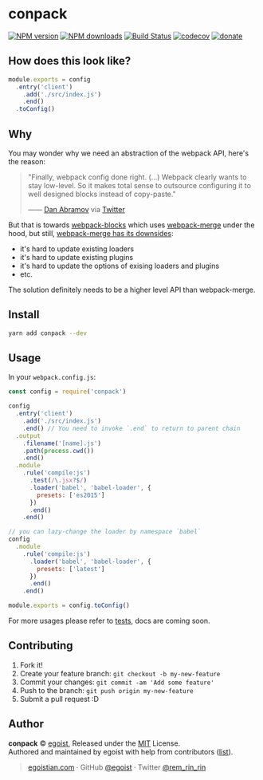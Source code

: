# conpack

[![NPM version](https://img.shields.io/npm/v/conpack.svg?style=flat)](https://npmjs.com/package/conpack) [![NPM downloads](https://img.shields.io/npm/dm/conpack.svg?style=flat)](https://npmjs.com/package/conpack) [![Build Status](https://img.shields.io/circleci/project/egoist/conpack/master.svg?style=flat)](https://circleci.com/gh/egoist/conpack) [![codecov](https://codecov.io/gh/egoist/conpack/branch/master/graph/badge.svg)](https://codecov.io/gh/egoist/conpack)
 [![donate](https://img.shields.io/badge/$-donate-ff69b4.svg?maxAge=2592000&style=flat)](https://github.com/egoist/donate)

## How does this look like?

```js
module.exports = config
  .entry('client')
    .add('./src/index.js')
    .end()
  .toConfig()
```

## Why

You may wonder why we need an abstraction of the webpack API, here's the reason:

> "Finally, webpack config done right. (...) Webpack clearly wants to stay low-level. So it makes total sense to outsource configuring it to well designed blocks instead of copy-paste." 
>
> —— [Dan Abramov](https://github.com/gaearon) via [Twitter](https://twitter.com/dan_abramov/status/806249934399881216)

But that is towards [webpack-blocks](https://github.com/andywer/webpack-blocks) which uses [webpack-merge](https://github.com/survivejs/webpack-merge) under the hood, but still, [webpack-merge has its downsides](https://github.com/andywer/webpack-blocks/issues/34):

- it's hard to update existing loaders
- it's hard to update existing plugins
- it's hard to update the options of exising loaders and plugins
- etc.

The solution definitely needs to be a higher level API than webpack-merge.

## Install

```bash
yarn add conpack --dev
```

## Usage

In your `webpack.config.js`:

```js
const config = require('conpack')

config
  .entry('client')
    .add('./src/index.js')
    .end() // You need to invoke `.end` to return to parent chain
  .output
    .filename('[name].js')
    .path(process.cwd())
    .end()
  .module
    .rule('compile:js')
      .test(/\.jsx?$/)
      .loader('babel', 'babel-loader', {
        presets: ['es2015']
      })
      .end()
    .end()

// you can lazy-change the loader by namespace `babel`
config
  .module
    .rule('compile:js')
      .loader('babel', 'babel-loader', {
        presets: ['latest']
      })
      .end()
    .end()

module.exports = config.toConfig()
```

For more usages please refer to [tests](/tests), docs are coming soon.

## Contributing

1. Fork it!
2. Create your feature branch: `git checkout -b my-new-feature`
3. Commit your changes: `git commit -am 'Add some feature'`
4. Push to the branch: `git push origin my-new-feature`
5. Submit a pull request :D


## Author

**conpack** © [egoist](https://github.com/egoist), Released under the [MIT](./LICENSE) License.<br>
Authored and maintained by egoist with help from contributors ([list](https://github.com/egoist/conpack/contributors)).

> [egoistian.com](https://egoistian.com) · GitHub [@egoist](https://github.com/egoist) · Twitter [@rem_rin_rin](https://twitter.com/rem_rin_rin)
